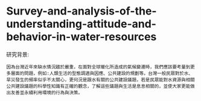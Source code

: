 # Survey-and-analysis-of-the-understanding-attitude-and-behavior-in-water-resources
研究背景:

    因為台灣近年來缺水情況趨於嚴重，在面對全球暖化所造成的氣候變遷時，我們應該要考量到更多層面的問題，例如:人類生活的型態調適與因應、公共建設的規劃等。台灣一般民眾對於水、旱災發生的頻率似乎不太關心，更何況是跟水有關的公共建設議題，若是民眾能對水資源與相關公共建設議題的科學性知識有正確的觀念，了解這些議題與生活是息息相關的，並使大家更能做出友善並永續利用環境的行為與決策。
    
